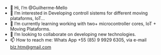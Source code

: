 - 👋 Hi, I’m @Guilherme-Mello
- 👀 I’m interested in Developing controll sistems for different moving plataforms, IoT...
- 🌱 I’m currently learning working with two+ microcontroller cores, IoT + Moving Plataforms.
- 💞️ I’m looking to collaborate on developing new technologies.
- 📫 How to reach me: Whats App +55 (85) 9 9929 6305, via e-mail blz.htm@gmail.com


